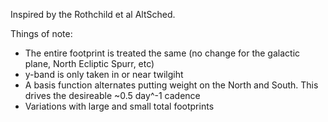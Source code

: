 Inspired by the Rothchild et al AltSched.  

Things of note:

* The entire footprint is treated the same (no change for the galactic plane, North Ecliptic Spurr, etc)
* y-band is only taken in or near twilgiht
* A basis function alternates putting weight on the North and South. This drives the desireable ~0.5 day^-1 cadence
* Variations with large and small total footprints
